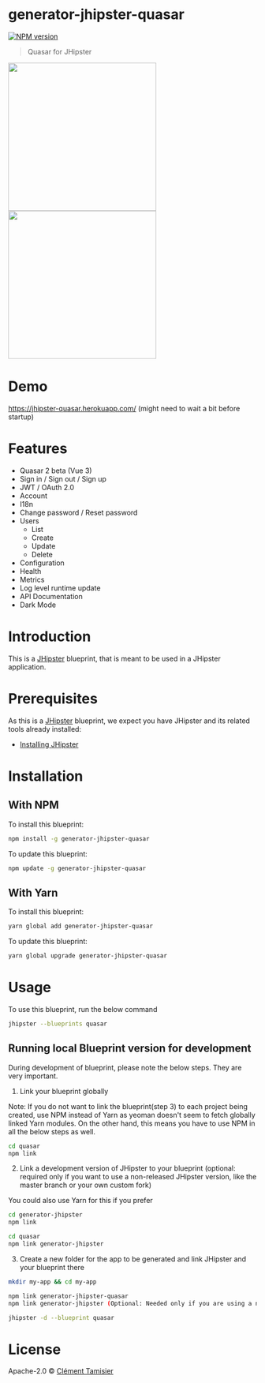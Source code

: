 # generator-jhipster-quasar

[![NPM version][npm-image]][npm-url]

> Quasar for JHipster

<img src="https://cdn.quasar.dev/logo-v2/svg/logo-horizontal.svg" width="300">
<br />
<img src="https://raw.githubusercontent.com/jhipster/jhipster-artwork/main/logos/JHipster%20RGB-small100x25px.png" width="300">

# Demo

https://jhipster-quasar.herokuapp.com/ (might need to wait a bit before startup)

# Features

* Quasar 2 beta (Vue 3)
* Sign in / Sign out / Sign up
* JWT / OAuth 2.0
* Account
* I18n
* Change password / Reset password
* Users
    * List
    * Create
    * Update
    * Delete
* Configuration
* Health  
* Metrics
* Log level runtime update
* API Documentation
* Dark Mode

# Introduction

This is a [JHipster](https://www.jhipster.tech/) blueprint, that is meant to be used in a JHipster application.

# Prerequisites

As this is a [JHipster](https://www.jhipster.tech/) blueprint, we expect you have JHipster and its related tools already installed:

- [Installing JHipster](https://www.jhipster.tech/installation/)

# Installation

## With NPM

To install this blueprint:

```bash
npm install -g generator-jhipster-quasar
```

To update this blueprint:

```bash
npm update -g generator-jhipster-quasar
```

## With Yarn

To install this blueprint:

```bash
yarn global add generator-jhipster-quasar
```

To update this blueprint:

```bash
yarn global upgrade generator-jhipster-quasar
```

# Usage

To use this blueprint, run the below command

```bash
jhipster --blueprints quasar
```


## Running local Blueprint version for development

During development of blueprint, please note the below steps. They are very important.

1. Link your blueprint globally 

Note: If you do not want to link the blueprint(step 3) to each project being created, use NPM instead of Yarn as yeoman doesn't seem to fetch globally linked Yarn modules. On the other hand, this means you have to use NPM in all the below steps as well.

```bash
cd quasar
npm link
```

2. Link a development version of JHipster to your blueprint (optional: required only if you want to use a non-released JHipster version, like the master branch or your own custom fork)

You could also use Yarn for this if you prefer

```bash
cd generator-jhipster
npm link

cd quasar
npm link generator-jhipster
```

3. Create a new folder for the app to be generated and link JHipster and your blueprint there

```bash
mkdir my-app && cd my-app

npm link generator-jhipster-quasar
npm link generator-jhipster (Optional: Needed only if you are using a non-released JHipster version)

jhipster -d --blueprint quasar

```

# License

Apache-2.0 © [Clément Tamisier]()


[npm-image]: https://img.shields.io/npm/v/generator-jhipster-quasar.svg
[npm-url]: https://npmjs.org/package/generator-jhipster-quasar
